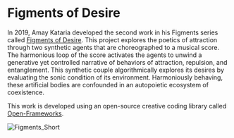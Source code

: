 # Figments of Desire
In 2019, Amay Kataria developed the second work in his Figments series called [Figments of Desire](https://amaykataria.com/#/FigmentsOfDesire). This project explores the poetics of attraction through two synthetic agents that are choreographed to a musical score. The harmonious loop of the score activates the agents to unwind a generative yet controlled narrative of behaviors of attraction, repulsion, and entanglement. This synthetic couple algorithmically explores its desires by evaluating the sonic condition of its environment. Harmoniously behaving, these artificial bodies are confounded in an autopoietic ecosystem of coexistence.

This work is developed using an open-source creative coding library called [Open-Frameworks](https://openframeworks.cc/). 

![Figments_Short](https://user-images.githubusercontent.com/4178424/145725552-4451a785-92c9-4093-a556-a7401f583767.jpg)
